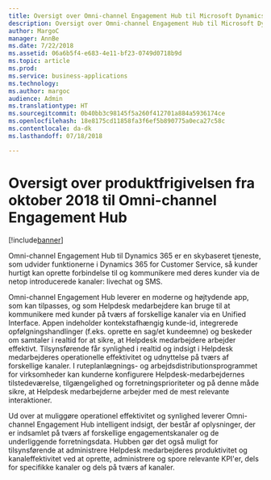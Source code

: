 ```yaml
---
title: Oversigt over Omni-channel Engagement Hub til Microsoft Dynamics 365
description: Oversigt over Omni-channel Engagement Hub til Microsoft Dynamics 365
author: MargoC
manager: AnnBe
ms.date: 7/22/2018
ms.assetid: 06a6b5f4-e683-4e11-bf23-0749d0718b9d
ms.topic: article
ms.prod: 
ms.service: business-applications
ms.technology: 
ms.author: margoc
audience: Admin
ms.translationtype: HT
ms.sourcegitcommit: 0b40bb3c98145f5a260f412701a884a5936174ce
ms.openlocfilehash: 18e8175cd11858fa3f6ef5b890775a0eca27c58c
ms.contentlocale: da-dk
ms.lasthandoff: 07/18/2018

---
```

#  <a name="overview-of-omni-channel-engagement-hub-october-18-release"></a>Oversigt over produktfrigivelsen fra oktober 2018 til Omni-channel Engagement Hub 

[!include[banner](../../../includes/banner.md)]
 
Omni-channel Engagement Hub til Dynamics 365 er en skybaseret tjeneste, som udvider funktionerne i Dynamics 365 for Customer Service, så kunder hurtigt kan oprette forbindelse til og kommunikere med deres kunder via de netop introducerede kanaler: livechat og SMS.  

Omni-channel Engagement Hub leverer en moderne og højtydende app, som kan tilpasses, og som Helpdesk medarbejdere kan bruge til at kommunikere med kunder på tværs af forskellige kanaler via en Unified Interface. Appen indeholder kontekstafhængig kunde-id, integrerede opfølgningshandlinger (f.eks. oprette en sag/et kundeemne) og beskeder om samtaler i realtid for at sikre, at Helpdesk medarbejdere arbejder effektivt. Tilsynsførende får synlighed i realtid og indsigt i Helpdesk medarbejderes operationelle effektivitet og udnyttelse på tværs af forskellige kanaler. I ruteplanlægnings- og arbejdsdistributionsprogrammet for virksomheder kan kunderne konfigurere Helpdesk-medarbejdernes tilstedeværelse, tilgængelighed og forretningsprioriteter og på denne måde sikre, at Helpdesk medarbejderne arbejder med de mest relevante interaktioner.  

Ud over at muliggøre operationel effektivitet og synlighed leverer Omni-channel Engagement Hub intelligent indsigt, der består af oplysninger, der er indsamlet på tværs af forskellige engagementskanaler og de underliggende forretningsdata. Hubben gør det også muligt for tilsynsførende at administrere Helpdesk medarbejderes produktivitet og kanaleffektivitet ved at oprette, administrere og spore relevante KPI'er, dels for specifikke kanaler og dels på tværs af kanaler. 

